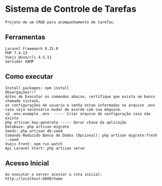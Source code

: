 # Sistema de Controle de Tarefas
    Projeto de um CRUD para acompanhamento de tarefas.
## Ferramentas
    Laravel Framework 8.25.0
    PHP 7.4.13
    Vuejs @vue/cli 4.5.11
    Servidor XAMP
## Como executar
    Install packages: npm install
    Obsergações!!!
    Antes de Executar os comandos abaixo, certifique que exista um banco chamado sistask,
    as configurações de usuario e senha estao informadas no arquivo .env caso seja necessário mudar de acordo com sua máquina.
    cp .env.example .env  ----- Criar arquivo de configuração caso não exista
    php artisan key:generate ----- Gerar chave da aplicação
    Database: php artisan migrate
    Seeds: php artisan db:seed
    Comando Reduzido Banco de Dados (Opcional): php artisan migrate:fresh --seed
    Vuejs Front: npm run watch
    Api Laravel Start: php artisan serve

## Acesso Inicial 
    Ao executar o server acessar a rota inicial: 
    http://localhost:8000/home